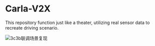 # Carla-V2X
This repository function just like a theater, utilizing real sensor data to recreate driving scenario.

![3c3b联调场景复现](gif/3c3b.gif)